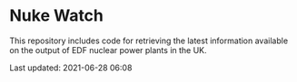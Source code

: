 # Nuke Watch

This repository includes code for retrieving the latest information available on the output of EDF nuclear power plants in the UK.

Last updated: 2021-06-28 06:08